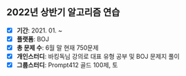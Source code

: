 ## 2022년 상반기 알고리즘 연습

- [X] **기간**: 2021. 01. ~
- [X] **플랫폼**: BOJ
- [X] **총 문제 수**: 6월 말 현재 750문제 
- [X] **개인스터디**: 바킹독님 강의로 대표 유형 공부 및 BOJ 문제지 풀이
- [X] **그룹스터디**: Prompt412 골드 100제, 토
